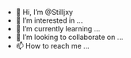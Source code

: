 - 👋 Hi, I’m @Stilljxy
- 👀 I’m interested in ...
- 🌱 I’m currently learning ...
- 💞️ I’m looking to collaborate on ...
- 📫 How to reach me ...

<!---
Stilljxy/Stilljxy is a ✨ special ✨ repository because its `README.md` (this file) appears on your GitHub profile.
You can click the Preview link to take a look at your changes.
--->
